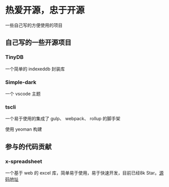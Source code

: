 # 热爱开源，忠于开源

一些自己写的方便使用的项目

## 自己写的一些开源项目

### TinyDB

一个简单的 indexeddb 封装库

### Simple-dark

一个 vscode 主题

### tscli

一个易于使用的集成了 gulp、 webpack、 rollup 的脚手架

使用 yeoman 构建

## 参与的代码贡献

### x-spreadsheet

一个基于 web 的 excel 库，简单易于使用，易于快速开发，目前已经8k Star。[源码地址](https://github.com/myliang/x-spreadsheet)
